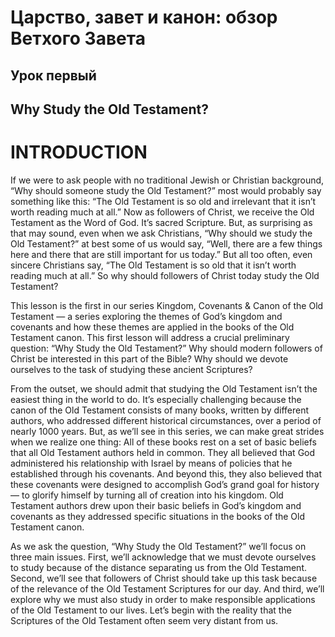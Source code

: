 # Царство, завет и канон: обзор Ветхого Завета

## Урок первый

## Why Study the Old Testament?

# INTRODUCTION

If we were to ask people with no traditional Jewish or Christian background, “Why should someone study the Old Testament?” most would probably say something like this: “The Old Testament is so old and irrelevant that it isn’t worth reading much at all.” Now as followers of Christ, we receive the Old Testament as the Word of God. It’s sacred Scripture. But, as surprising as that may sound, even when we ask Christians, “Why should we study the Old Testament?” at best some of us would say, “Well, there are a few things here and there that are still important for us today.” But all too often, even sincere Christians say, “The Old Testament is so old that it isn’t worth reading much at all.” So why should followers of Christ today study the Old Testament?

This lesson is the first in our series Kingdom, Covenants & Canon of the Old Testament — a series exploring the themes of God’s kingdom and covenants and how these themes are applied in the books of the Old Testament canon. This first lesson will address a crucial preliminary question: “Why Study the Old Testament?” Why should modern followers of Christ be interested in this part of the Bible? Why should we devote ourselves to the task of studying these ancient Scriptures?

From the outset, we should admit that studying the Old Testament isn’t the easiest thing in the world to do. It’s especially challenging because the canon of the Old Testament consists of many books, written by different authors, who addressed different historical circumstances, over a period of nearly 1000 years. But, as we’ll see in this series, we can make great strides when we realize one thing: All of these books rest on a set of basic beliefs that all Old Testament authors held in common. They all believed that God administered his relationship with Israel by means of policies that he established through his covenants. And beyond this, they also believed that these covenants were designed to accomplish God’s grand goal for history — to glorify himself by turning all of creation into his kingdom. Old Testament authors drew upon their basic beliefs in God’s kingdom and covenants as they addressed specific situations in the books of the Old Testament canon.

As we ask the question, “Why Study the Old Testament?” we’ll focus on three main issues. First, we’ll acknowledge that we must devote ourselves to study because of the distance separating us from the Old Testament. Second, we’ll see that followers of Christ should take up this task because of the relevance of the Old Testament Scriptures for our day. And third, we’ll explore why we must also study in order to make responsible applications of the Old Testament to our lives. Let’s begin with the reality that the Scriptures of the Old Testament often seem very distant from us.
